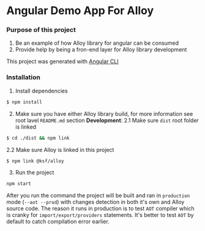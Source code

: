 Angular Demo App For Alloy
=======

### Purpose of this project
1. Be an example of how Alloy library for angular can be consumed
2. Provide help by being a fron-end layer for Alloy library development

This project was generated with [Angular CLI](https://github.com/angular/angular-cli)

### Installation

1. Install dependencies
```bash
$ npm install
```
2. Make sure you have either Alloy library build, for more information see root lavel `README.md` section **Development**:
2.1 Make sure `dist` root folder is linked
```bash
$ cd ./dist && npm link
```
2.2 Make sure Alloy is linked in this project
```bash
$ npm link @ksf/alloy
```
3. Run the project
```bash
npm start
```
After you run the command the project will be built and ran in `production` mode (`--aot --prod`) with changes detection in both it's own and Alloy source code.
The reason it runs in production is to test `AOT` compiler which is cranky for `import/export/providers` statements.
It's better to test `AOT` by default to catch compilation error earlier.